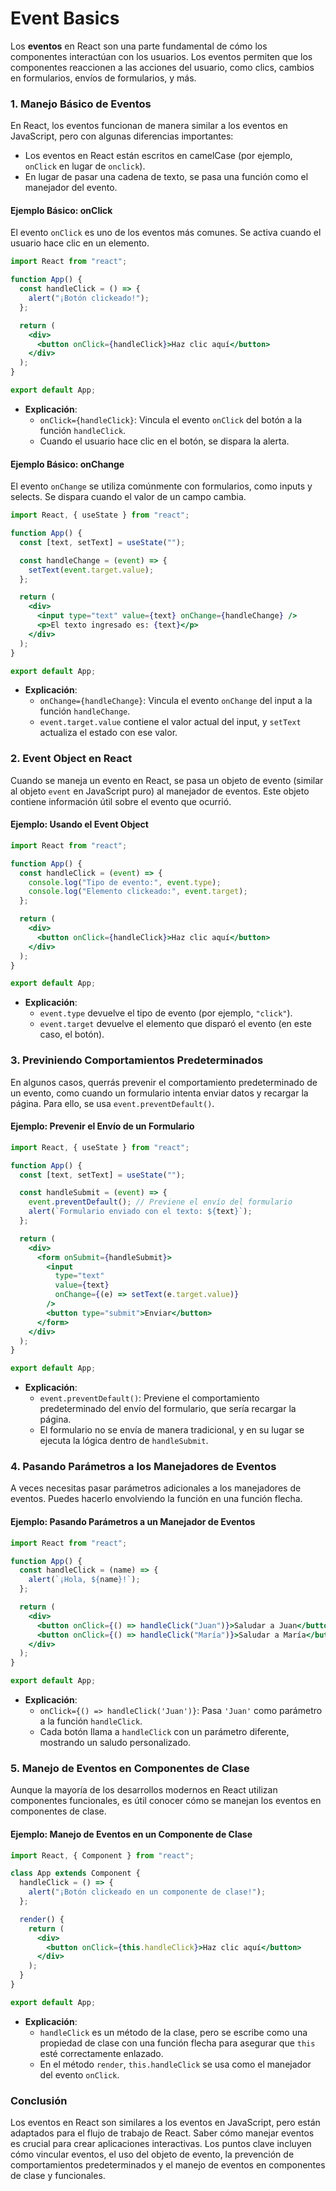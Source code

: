 # Event Basics

Los **eventos** en React son una parte fundamental de cómo los componentes interactúan con los usuarios. Los eventos permiten que los componentes reaccionen a las acciones del usuario, como clics, cambios en formularios, envíos de formularios, y más.

### **1. Manejo Básico de Eventos**

En React, los eventos funcionan de manera similar a los eventos en JavaScript, pero con algunas diferencias importantes:

- Los eventos en React están escritos en camelCase (por ejemplo, `onClick` en lugar de `onclick`).
- En lugar de pasar una cadena de texto, se pasa una función como el manejador del evento.

#### **Ejemplo Básico: onClick**

El evento `onClick` es uno de los eventos más comunes. Se activa cuando el usuario hace clic en un elemento.

```jsx
import React from "react";

function App() {
  const handleClick = () => {
    alert("¡Botón clickeado!");
  };

  return (
    <div>
      <button onClick={handleClick}>Haz clic aquí</button>
    </div>
  );
}

export default App;
```

- **Explicación**:
  - `onClick={handleClick}`: Vincula el evento `onClick` del botón a la función `handleClick`.
  - Cuando el usuario hace clic en el botón, se dispara la alerta.

#### **Ejemplo Básico: onChange**

El evento `onChange` se utiliza comúnmente con formularios, como inputs y selects. Se dispara cuando el valor de un campo cambia.

```jsx
import React, { useState } from "react";

function App() {
  const [text, setText] = useState("");

  const handleChange = (event) => {
    setText(event.target.value);
  };

  return (
    <div>
      <input type="text" value={text} onChange={handleChange} />
      <p>El texto ingresado es: {text}</p>
    </div>
  );
}

export default App;
```

- **Explicación**:
  - `onChange={handleChange}`: Vincula el evento `onChange` del input a la función `handleChange`.
  - `event.target.value` contiene el valor actual del input, y `setText` actualiza el estado con ese valor.

### **2. Event Object en React**

Cuando se maneja un evento en React, se pasa un objeto de evento (similar al objeto `event` en JavaScript puro) al manejador de eventos. Este objeto contiene información útil sobre el evento que ocurrió.

#### **Ejemplo: Usando el Event Object**

```jsx
import React from "react";

function App() {
  const handleClick = (event) => {
    console.log("Tipo de evento:", event.type);
    console.log("Elemento clickeado:", event.target);
  };

  return (
    <div>
      <button onClick={handleClick}>Haz clic aquí</button>
    </div>
  );
}

export default App;
```

- **Explicación**:
  - `event.type` devuelve el tipo de evento (por ejemplo, `"click"`).
  - `event.target` devuelve el elemento que disparó el evento (en este caso, el botón).

### **3. Previniendo Comportamientos Predeterminados**

En algunos casos, querrás prevenir el comportamiento predeterminado de un evento, como cuando un formulario intenta enviar datos y recargar la página. Para ello, se usa `event.preventDefault()`.

#### **Ejemplo: Prevenir el Envío de un Formulario**

```jsx
import React, { useState } from "react";

function App() {
  const [text, setText] = useState("");

  const handleSubmit = (event) => {
    event.preventDefault(); // Previene el envío del formulario
    alert(`Formulario enviado con el texto: ${text}`);
  };

  return (
    <div>
      <form onSubmit={handleSubmit}>
        <input
          type="text"
          value={text}
          onChange={(e) => setText(e.target.value)}
        />
        <button type="submit">Enviar</button>
      </form>
    </div>
  );
}

export default App;
```

- **Explicación**:
  - `event.preventDefault()`: Previene el comportamiento predeterminado del envío del formulario, que sería recargar la página.
  - El formulario no se envía de manera tradicional, y en su lugar se ejecuta la lógica dentro de `handleSubmit`.

### **4. Pasando Parámetros a los Manejadores de Eventos**

A veces necesitas pasar parámetros adicionales a los manejadores de eventos. Puedes hacerlo envolviendo la función en una función flecha.

#### **Ejemplo: Pasando Parámetros a un Manejador de Eventos**

```jsx
import React from "react";

function App() {
  const handleClick = (name) => {
    alert(`¡Hola, ${name}!`);
  };

  return (
    <div>
      <button onClick={() => handleClick("Juan")}>Saludar a Juan</button>
      <button onClick={() => handleClick("María")}>Saludar a María</button>
    </div>
  );
}

export default App;
```

- **Explicación**:
  - `onClick={() => handleClick('Juan')}`: Pasa `'Juan'` como parámetro a la función `handleClick`.
  - Cada botón llama a `handleClick` con un parámetro diferente, mostrando un saludo personalizado.

### **5. Manejo de Eventos en Componentes de Clase**

Aunque la mayoría de los desarrollos modernos en React utilizan componentes funcionales, es útil conocer cómo se manejan los eventos en componentes de clase.

#### **Ejemplo: Manejo de Eventos en un Componente de Clase**

```jsx
import React, { Component } from "react";

class App extends Component {
  handleClick = () => {
    alert("¡Botón clickeado en un componente de clase!");
  };

  render() {
    return (
      <div>
        <button onClick={this.handleClick}>Haz clic aquí</button>
      </div>
    );
  }
}

export default App;
```

- **Explicación**:
  - `handleClick` es un método de la clase, pero se escribe como una propiedad de clase con una función flecha para asegurar que `this` esté correctamente enlazado.
  - En el método `render`, `this.handleClick` se usa como el manejador del evento `onClick`.

### **Conclusión**

Los eventos en React son similares a los eventos en JavaScript, pero están adaptados para el flujo de trabajo de React. Saber cómo manejar eventos es crucial para crear aplicaciones interactivas. Los puntos clave incluyen cómo vincular eventos, el uso del objeto de evento, la prevención de comportamientos predeterminados y el manejo de eventos en componentes de clase y funcionales.
